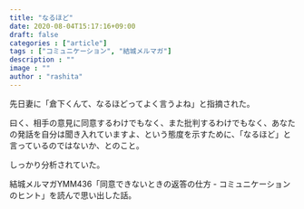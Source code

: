 ```yaml
---
title: "なるほど"
date: 2020-08-04T15:17:16+09:00
draft: false
categories : ["article"]
tags : ["コミュニケーション", "結城メルマガ"]
description : ""
image : ""
author : "rashita"
---
```


先日妻に「倉下くんて、なるほどってよく言うよね」と指摘された。

曰く、相手の意見に同意するわけでもなく、また批判するわけでもなく、あなたの発話を自分は聞き入れていますよ、という態度を示すために、「なるほど」と言っているのではないか、とのこと。

しっかり分析されていた。

結城メルマガYMM436「同意できないときの返答の仕方 - コミュニケーションのヒント」を読んで思い出した話。